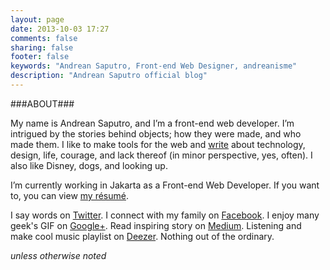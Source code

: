 ```yaml
---
layout: page
date: 2013-10-03 17:27
comments: false
sharing: false
footer: false
keywords: "Andrean Saputro, Front-end Web Designer, andreanisme"
description: "Andrean Saputro official blog"
---
```


###ABOUT###

My name is Andrean Saputro, and I’m a front-end web developer. I’m intrigued by the stories behind objects; how they were made, and who made them. I like to make tools for the web and <a href="{{ root_url }}/archives">write</a> about technology, design, life, courage, and lack thereof (in minor perspective, yes, often). I also like Disney, dogs, and looking up.

I’m currently working in Jakarta as a Front-end Web Developer. If you want to, you can view [my résumé](http://id.linkedin.com/in/andreanisme/ "Andrean Saputro's Linkedin").

I say words on [Twitter](https://twitter.com/andreanisme "Twitter"). I connect with my family on [Facebook](http://facebook.com/andrean). I enjoy many geek's GIF on [Google+](http://plus.google.com/117523789598736054798 "Andrean Saputro's Google Plus"). Read inspiring story on [Medium](https://medium.com/@andreanisme "Post on Medium.com"). Listening and make cool music playlist on [Deezer](http://www.deezer.com/profile/453585722 " Deezer").  Nothing out of the ordinary.

*unless otherwise noted*